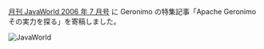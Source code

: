 <!--
date: 2006-05-15
slug: 200605javaworld
title: JavaWorldに寄稿しました
-->

[月刊 JavaWorld 2006 年 7 月号](http://www.amazon.co.jp/gp/product/B000EHSMVI/249-5731243-6151547)
に Geronimo の特集記事「Apache Geronimo その実力を探る」を寄稿しました。

![JavaWorld](http://images.amazon.com/images/P/B000EHSMVI.01._SS500_SCLZZZZZZZ_V65933845_.jpg)

